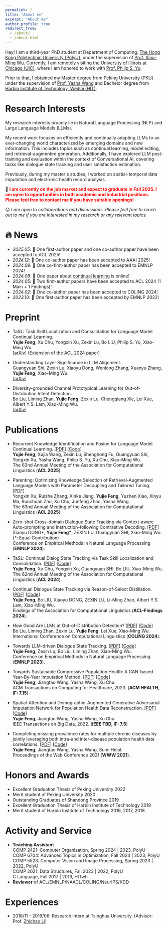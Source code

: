 ```yaml
---
permalink: /
title: "About me"
excerpt: "About me"
author_profile: true
redirect_from: 
  - /about/
  - /about.html
---
```


Hey! I am a third-year PhD student at Department of Computing, [The Hong Kong Polytechnic University (PolyU)](https://www.polyu.edu.hk/), under the supervision of [Prof. Xiao-Ming Wu](https://www4.comp.polyu.edu.hk/~csxmwu/). Currently, I am remotely visiting [the University of Illinois at Chicago (UIC)](https://www.uic.edu/), where I am honored to work with [Prof. Philip S. Yu](https://scholar.google.com/citations?user=D0lL1r0AAAAJ&hl=en).

Prior to that, I obtained my Master degree from [Peking University (PKU)](https://www.pku.edu.cn/) under the supervision of [Prof. Yasha Wang](https://faculty.pku.edu.cn/wangyasha/zh_CN/more/10532/jsjjgd/index.htm) and Bachelor degree from [Harbin Institute of Technology, Weihai (HIT)](https://www.hitwh.edu.cn/).

# Research Interests
My research interests broadly lie in Natural Language Processing (NLP) and Large Language Models (LLMs).  

My recent work focuses on efficiently and continually adapting LLMs to an ever-changing world characterized by emerging domains and new information. This includes topics such as continual learning, model editing, and retrieval-augmented generation. Additionally, I have explored LLM post-training and evaluation within the context of Conversational AI, covering tasks like dialogue state tracking and user satisfaction estimation.  

<!--
I have broad interests in Natural Language Processing (NLP), including dialogue state tracking, user satisfaction estimation, and out-of-distribution detection.

Currently, my focus is on **Large Language Models** and **task skill localization**. This involves detecting or localizing the importance distribution of parameters within Pre-trained Language Models, with the aim of achieving more efficient and effective multi-task learning or continual learning in the field of NLP.

Previously, during my master's studies, I did some research on spatial-temporal data imputation using Generative Adversarial Networks.   

<font color=red>1 paper</font> is accepted by EMNLP 2024!
-->

Previously, during my master's studies, I worked on spatial-temporal data imputation and electronic health record analysis.

📢  **<font color=red>I am currently on the job market and expect to graduate in Fall 2025. I am open to opportunities in both academic and industrial positions. Please feel free to contact me if you have suitable openings!</font>**

😊 *I am open to collaborations and discussions. Please feel free to reach out to me if you are interested in my research or any relevant topics.*

# 🔥 News
- *2025.05*: 🎉 One first-author paper and one co-author paper have been accepted to ACL 2025!
- *2024.12*: 🎉 One co-author paper has been accepted to AAAI 2025!
- *2024.09*: 🎉 One co-first-author paper has been accepted to EMNLP 2024!
- *2024.08*: 🥳 One paper about [continual learning](https://arxiv.org/abs/2408.05200) is online!
- *2024.05*: 🎉 Two first-author papers have been accepted to ACL 2024 (1 Main + 1 Findings)!
- *2024.02*: 🎉 One co-author paper has been accepted to COLING 2024!
- *2023.10*: 🎉 One first-author paper has been accepted by EMNLP 2023!

# Preprint
* TaSL: Task Skill Localization and Consolidation for Language Model Continual Learning.    
  **Yujie Feng**, Xu Chu, Yongxin Xu, Zexin Lu, Bo LIU, Philip S. Yu, Xiao-Ming Wu.   
  [[arXiv](https://arxiv.org/abs/2408.05200)] (Extension of the ACL 2024 paper)   

* Understanding Layer Significance in LLM Alignment.    
  Guangyuan Shi, Zexin Lu, Xiaoyu Dong, Wenlong Zhang, Xuanyu Zhang, **Yujie Feng**, Xiao-Ming Wu.   
  [[arXiv](https://arxiv.org/abs/2410.17875)]   

* Diversity-grounded Channel Prototypical Learning for Out-of-Distribution Intent Detection.    
  Bo Liu, Liming Zhan, **Yujie Feng**, Zexin Lu, Chengqiang Xie, Lei Xue, Albert Y.S. Lam, Xiao-Ming Wu.   
  [[arXiv](https://arxiv.org/abs/2409.11114)]   


# Publications
* Recurrent Knowledge Identification and Fusion for Language Model Continual Learning. [[PDF](https://arxiv.org/abs/2502.17510)] [[Code](https://github.com/WoodScene/Recurrent_KIF)]    
  **Yujie Feng**, Xujia Wang, Zexin Lu, Shenghong Fu, Guangyuan Shi, Yongxin Xu, Yasha Wang, Philip S. Yu, Xu Chu, Xiao-Ming Wu.   
  The 63nd Annual Meeting of the Association for Computational Linguistics (**ACL 2025**).

* Parenting: Optimizing Knowledge Selection of Retrieval-Augmented Language Models with Parameter Decoupling and Tailored Tuning. [[PDF](https://arxiv.org/abs/2410.10360)]    
  Yongxin Xu, Ruizhe Zhang, Xinke Jiang, **Yujie Feng**, Yuzhen Xiao, Xinyu Ma, Runchuan Zhu, Xu Chu, Junfeng Zhao, Yasha Wang.   
  The 63nd Annual Meeting of the Association for Computational Linguistics (**ACL 2025**).
  
* Zero-shot Cross-domain Dialogue State Tracking via Context-aware Auto-prompting and Instruction-following Contrastive Decoding. [[PDF](https://aclanthology.org/2024.emnlp-main.485.pdf)]  
  Xiaoyu DONG\*, **Yujie Feng\***, ZEXIN LU, Guangyuan SHI, Xiao-Ming Wu. (*: Equal Contribution)  
  Conference on Empirical Methods in Natural Language Processing (**EMNLP 2024**).
  
* TaSL: Continual Dialog State Tracking via Task Skill Localization and Consolidation. [[PDF](https://aclanthology.org/2024.acl-long.69/)] [[Code](https://github.com/WoodScene/TaSL)]    
  **Yujie Feng**, Xu Chu, Yongxin Xu, Guangyuan SHI, Bo LIU, Xiao-Ming Wu.   
  The 62nd Annual Meeting of the Association for Computational Linguistics (**ACL 2024**).
  
* Continual Dialogue State Tracking via Reason-of-Select Distillation. [[PDF](https://aclanthology.org/2024.findings-acl.422/)] [[Code](https://github.com/WoodScene/RoS)]    
  **Yujie Feng**, Bo LIU, Xiaoyu DONG, ZEXIN LU, Li-Ming Zhan, Albert Y.S. Lam, Xiao-Ming Wu.   
  Findings of the Association for Computational Linguistics (**ACL-Findings 2024**).

* How Good Are LLMs at Out-of-Distribution Detection? [[PDF](https://arxiv.org/pdf/2308.10261.pdf)] [[Code](https://github.com/Awenbocc/LLM-OOD)]  
  Bo Liu, Liming Zhan, Zexin Lu, **Yujie Feng**,  Lei Xue, Xiao-Ming Wu.  
  International Conference on Computational Linguistics (**COLING 2024**).   

* Towards LLM-driven Dialogue State Tracking. [[PDF](https://arxiv.org/pdf/2310.14970.pdf)] [[Code](https://github.com/WoodScene/LDST)]  
  **Yujie Feng**, Zexin Lu, Bo Liu, Liming Zhan, Xiao-Ming Wu.  
  Conference on Empirical Methods in Natural Language Processing (**EMNLP 2023**).  

* Towards Sustainable Compressive Population Health: A GAN-based Year-By-Year Imputation Method. [[PDF](https://dl.acm.org/doi/abs/10.1145/3571159)] [[Code](https://github.com/WoodScene/UAA-GAIN)]  
  **Yujie Feng**, Jiangtao Wang, Yasha Wang, Xu Chu.  
  ACM Transactions on Computing for Healthcare, 2023. (**ACM HEALTH, IF: 7.15**)

* Spatial-Attention and Demographic-Augmented Generative Adversarial Imputation Network for Population Health Data Reconstruction. [[PDF](https://ieeexplore.ieee.org/abstract/document/9976200)] [[Code](https://github.com/WoodScene/SDAGAIN)]  
  **Yujie Feng**, Jiangtao Wang, Yasha Wang, Xu Chu.  
  IEEE Transactions on Big Data, 2022. (**IEEE TBD, IF: 7.5**)  

* Completing missing prevalence rates for multiple chronic diseases by jointly leveraging both intra-and inter-disease population health data correlations. [[PDF](https://dl.acm.org/doi/abs/10.1145/3442381.3449811)] [[Code](https://github.com/WoodScene/Compressive-Population-Health)]  
  **Yujie Feng**, Jiangtao Wang, Yasha Wang, Sumi Helal.  
  Proceedings of the Web Conference 2021 (**WWW 2021**).  


# Honors and Awards
* Excellent Graduation Thesis of Peking University 2022  
* Merit student of Peking University 2020  
* Outstanding Graduates of Shandong Province 2019   
* Excellent Graduation Thesis of Harbin Institute of Technology 2019  
* Merit student of Harbin Institute of Technology 2016, 2017, 2018  

# Activity and Service
* **Teaching Assistant**  
  COMP 2421: Computer Organization, Spring 2024 | 2023, PolyU  
  COMP 6704: Advanced Topics in Optimization, Fall 2024 | 2023, PolyU   
  COMP 5523: Computer Vision and Image Processing, Spring 2023 | 2022, PolyU  
  COMP 2021: Data Structures, Fall 2023 | 2022, PolyU     
  C Language, Fall 2017 | 2016, HITwh  
* **Reviewer** of ACL/EMNLP/NAACL/COLING/NeurIPS/KDD


# Experiences
* 2018/11 - 2019/06: Research intern at Tsinghua University. (Advisor: Prof. [Zhichao Li](https://scholar.google.com.hk/citations?user=AQ1zeEcAAAAJ&hl=zh-CN&oi=sra))

<script type='text/javascript' id='clustrmaps' src='//cdn.clustrmaps.com/map_v2.js?cl=080808&w=500&t=n&d=5tx0EW8pZhiEy3KYuV1BAJe55P2ZABjJMLRjJDbC1io&co=ffffff&cmo=3acc3a&cmn=ff5353&ct=808080'></script>
